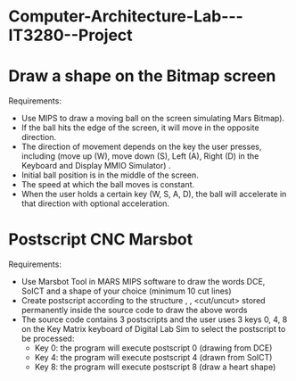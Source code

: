 # Computer-Architecture-Lab---IT3280--Project
# Draw a shape on the Bitmap screen
Requirements:
- Use MIPS to draw a moving ball on the screen simulating Mars Bitmap).
- If the ball hits the edge of the screen, it will move in the opposite direction.
- The direction of movement depends on the key the user presses, including (move up (W), move down (S), Left (A), Right (D) in the Keyboard and Display MMIO Simulator) .
- Initial ball position is in the middle of the screen.
- The speed at which the ball moves is constant.
- When the user holds a certain key (W, S, A, D), the ball will accelerate in that direction with optional acceleration.

# Postscript CNC Marsbot
Requirements:
- Use Marsbot Tool in MARS MIPS software to draw the words DCE, SoICT and a shape of your choice (minimum 10 cut lines)
- Create postscript according to the structure <motion angle>, <time>, <cut/uncut> stored permanently inside the source code to draw the above words
- The source code contains 3 postscripts and the user uses 3 keys 0, 4, 8 on the Key Matrix keyboard of Digital Lab Sim to select the postscript to be processed:
  - Key 0: the program will execute postscript 0 (drawing from DCE)
  - Key 4: the program will execute postscript 4 (drawn from SoICT)
  - Key 8: the program will execute postscript 8 (draw a heart shape)
